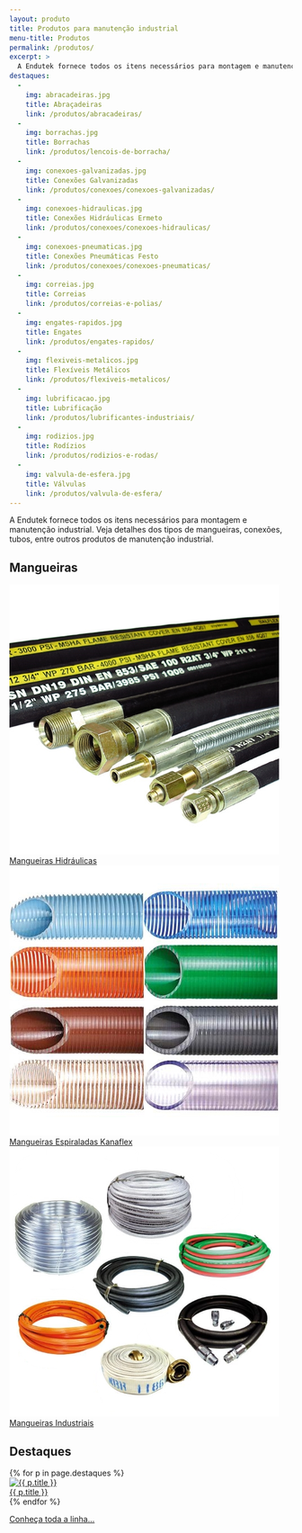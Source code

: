 ```yaml
---
layout: produto
title: Produtos para manutenção industrial
menu-title: Produtos
permalink: /produtos/
excerpt: >
  A Endutek fornece todos os itens necessários para montagem e manutenção industrial. Veja detalhes dos tipos de mangueiras, conexões, tubos, entre outros produtos de manutenção industrial.
destaques:
  - 
    img: abracadeiras.jpg
    title: Abraçadeiras
    link: /produtos/abracadeiras/
  - 
    img: borrachas.jpg
    title: Borrachas
    link: /produtos/lencois-de-borracha/
  -
    img: conexoes-galvanizadas.jpg
    title: Conexões Galvanizadas
    link: /produtos/conexoes/conexoes-galvanizadas/
  -
    img: conexoes-hidraulicas.jpg
    title: Conexões Hidráulicas Ermeto
    link: /produtos/conexoes/conexoes-hidraulicas/
  -
    img: conexoes-pneumaticas.jpg
    title: Conexões Pneumáticas Festo
    link: /produtos/conexoes/conexoes-pneumaticas/
  -
    img: correias.jpg
    title: Correias
    link: /produtos/correias-e-polias/
  -
    img: engates-rapidos.jpg
    title: Engates
    link: /produtos/engates-rapidos/
  -
    img: flexiveis-metalicos.jpg
    title: Flexíveis Metálicos
    link: /produtos/flexiveis-metalicos/
  -
    img: lubrificacao.jpg
    title: Lubrificação
    link: /produtos/lubrificantes-industriais/
  -
    img: rodizios.jpg
    title: Rodízios
    link: /produtos/rodizios-e-rodas/
  -
    img: valvula-de-esfera.jpg
    title: Válvulas
    link: /produtos/valvula-de-esfera/
---
```


A Endutek fornece todos os itens necessários para montagem e manutenção industrial. Veja detalhes dos tipos de mangueiras, conexões, tubos, entre outros produtos de manutenção industrial.

<div class="destaque-mangueiras">
  <h2>Mangueiras</h2>
  <div data-grid>
    <div class="produto-relacionado">
      <a href="/produtos/mangueiras-hidraulicas/">
        <img src="/img/destaques/mangueiras-hidraulicas.jpg" alt="Mangueiras Hidráulicas">
        <div>Mangueiras Hidráulicas</div>
      </a>
    </div>
    <div class="produto-relacionado">
      <a href="/produtos/mangueiras-espiraladas/">
        <img src="/img/destaques/mangueiras-espiraladas.jpg" alt="Mangueiras Espiraladas Kanaflex">
        <div>Mangueiras Espiraladas Kanaflex</div>
      </a>
    </div>
    <div class="produto-relacionado">
      <a href="/produtos/mangueiras-industriais/">
        <img src="/img/destaques/mangueiras-industriais.jpg" alt="Mangueiras Industriais">
        <div>Mangueiras Industriais</div>
      </a>
    </div>
  </div>
</div>

## Destaques

<div data-grid="wrap">
  {% for p in page.destaques %}
    <div class="produto-relacionado" data-grid="center">
      <a href="{{ site.baseurl }}{{ p.link }}" class="produto-thumb">
        <img src="{{ img_src = site.baseurl | append: '/img/destaques/' | append: p.img }}" alt="{{ p.title }}">
        <div>{{ p.title }}</div>
      </a>
    </div>
  {% endfor %}
</div>

<p class="only-mobile" data-grid="end"><a href="#lista-produtos" data-btn="round brand" onclick="scrollToTarget('.lista-produtos');">Conheça toda a linha...</a></p>

